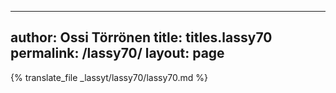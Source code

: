 
---
author: Ossi Törrönen
title: titles.lassy70
permalink: /lassy70/
layout: page
---
{% translate_file _lassyt/lassy70/lassy70.md %}